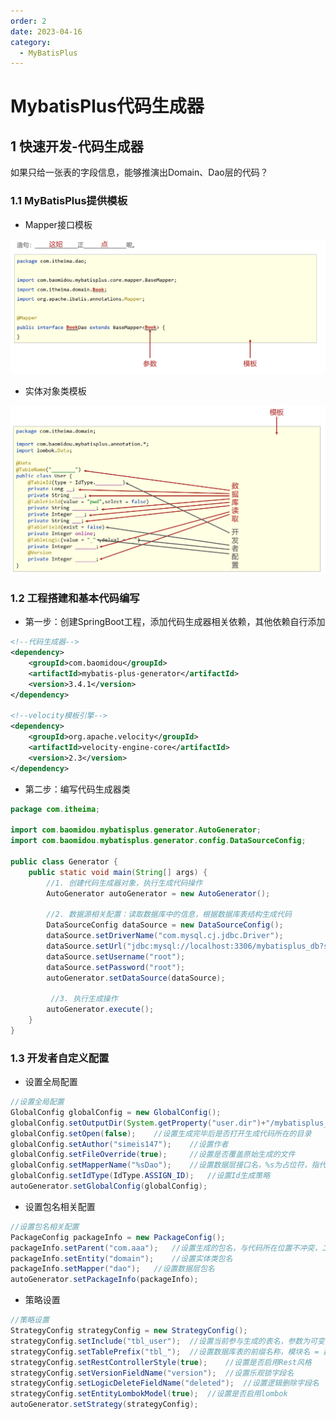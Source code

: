 ```yaml
---
order: 2
date: 2023-04-16
category: 
  - MyBatisPlus
---
```


# MybatisPlus代码生成器

## 1 快速开发-代码生成器

如果只给一张表的字段信息，能够推演出Domain、Dao层的代码？

### 1.1 MyBatisPlus提供模板

- Mapper接口模板

![ ](./assets/mybatisplus02/image-20210801224114650.png)

- 实体对象类模板

![ ](./assets/mybatisplus02/image-20210801184632944.png)

### 1.2 工程搭建和基本代码编写

- 第一步：创建SpringBoot工程，添加代码生成器相关依赖，其他依赖自行添加

```xml
<!--代码生成器-->
<dependency>
    <groupId>com.baomidou</groupId>
    <artifactId>mybatis-plus-generator</artifactId>
    <version>3.4.1</version>
</dependency>

<!--velocity模板引擎-->
<dependency>
    <groupId>org.apache.velocity</groupId>
    <artifactId>velocity-engine-core</artifactId>
    <version>2.3</version>
</dependency>
```

- 第二步：编写代码生成器类

```java
package com.itheima;

import com.baomidou.mybatisplus.generator.AutoGenerator;
import com.baomidou.mybatisplus.generator.config.DataSourceConfig;

public class Generator {
    public static void main(String[] args) {
        //1. 创建代码生成器对象，执行生成代码操作
        AutoGenerator autoGenerator = new AutoGenerator();

        //2. 数据源相关配置：读取数据库中的信息，根据数据库表结构生成代码
        DataSourceConfig dataSource = new DataSourceConfig();
        dataSource.setDriverName("com.mysql.cj.jdbc.Driver");
        dataSource.setUrl("jdbc:mysql://localhost:3306/mybatisplus_db?serverTimezone=UTC");
        dataSource.setUsername("root");
        dataSource.setPassword("root");
        autoGenerator.setDataSource(dataSource);

         //3. 执行生成操作
        autoGenerator.execute();
    }
}

```

### 1.3 开发者自定义配置

- 设置全局配置

```java
//设置全局配置
GlobalConfig globalConfig = new GlobalConfig();
globalConfig.setOutputDir(System.getProperty("user.dir")+"/mybatisplus_04_generator/src/main/java");    //设置代码生成位置
globalConfig.setOpen(false);    //设置生成完毕后是否打开生成代码所在的目录
globalConfig.setAuthor("simeis147");    //设置作者
globalConfig.setFileOverride(true);     //设置是否覆盖原始生成的文件
globalConfig.setMapperName("%sDao");    //设置数据层接口名，%s为占位符，指代模块名称
globalConfig.setIdType(IdType.ASSIGN_ID);   //设置Id生成策略
autoGenerator.setGlobalConfig(globalConfig);
```

- 设置包名相关配置

```java
//设置包名相关配置
PackageConfig packageInfo = new PackageConfig();
packageInfo.setParent("com.aaa");   //设置生成的包名，与代码所在位置不冲突，二者叠加组成完整路径
packageInfo.setEntity("domain");    //设置实体类包名
packageInfo.setMapper("dao");   //设置数据层包名
autoGenerator.setPackageInfo(packageInfo);
```

- 策略设置

```java
//策略设置
StrategyConfig strategyConfig = new StrategyConfig();
strategyConfig.setInclude("tbl_user");  //设置当前参与生成的表名，参数为可变参数
strategyConfig.setTablePrefix("tbl_");  //设置数据库表的前缀名称，模块名 = 数据库表名 - 前缀名  例如： User = tbl_user - tbl_
strategyConfig.setRestControllerStyle(true);    //设置是否启用Rest风格
strategyConfig.setVersionFieldName("version");  //设置乐观锁字段名
strategyConfig.setLogicDeleteFieldName("deleted");  //设置逻辑删除字段名
strategyConfig.setEntityLombokModel(true);  //设置是否启用lombok
autoGenerator.setStrategy(strategyConfig);
```
